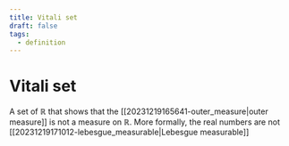 ```yaml
---
title: Vitali set
draft: false
tags:
  - definition
---
```

# Vitali set
A set of $\mathbb{R}$ that shows that the [[20231219165641-outer_measure|outer measure]] is not a measure on $\mathbb{R}$.
More formally, the real numbers are not [[20231219171012-lebesgue_measurable|Lebesgue measurable]]
